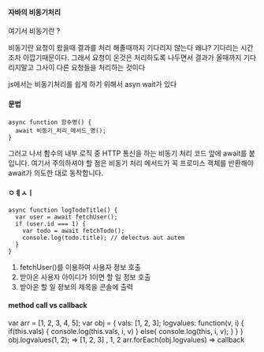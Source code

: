 #### 자바의 비동기처리 


여기서 비동기란 ? 

비동기란 요청이 왔을때 결과를 처리 해줄때까지 기다리지 않는다 
왜냐? 기다리는 시간조차 아깝기때문이다. 그래서 요청이 온것은 처리하도록 나두면서 결과가 올때까지 기다리지말고
그사이 다른 요청들을 처리하는 것이다 


js에서는 비동기처리를 쉽게 하기 위해서 asyn wait가 있다 

#### 문법 

````
async function 함수명() {
  await 비동기_처리_메서드_명();
}
````
그러고 나서 함수의 내부 로직 중 HTTP 통신을 하는 비동기 처리 코드 앞에 await를 붙입니다. 여기서 주의하셔야 할 점은 비동기 처리 메서드가 꼭 프로미스 객체를 반환해야 await가 의도한 대로 동작합니다.



#### ㅇㅖㅅㅣ
````
async function logTodoTitle() {
  var user = await fetchUser();
  if (user.id === 1) {
    var todo = await fetchTodo();
    console.log(todo.title); // delectus aut autem
  }
}
````

1. fetchUser()를 이용하여 사용자 정보 호출
2. 받아온 사용자 아이디가 1이면 할 일 정보 호출
3. 받아온 할 일 정보의 제목을 콘솔에 출력


#### method call vs callback 

var arr = [1, 2, 3, 4, 5];
var obj = {
  vals: [1, 2, 3];
  logvalues: function(v, i) {
    if(this.vals) {
      console.log(this.vals, i, v)
    } else{
      console.log(this, i, v);
    }
  }
}
obj.logvalues(1, 2); => [1, 2, 3] , 1, 2
arr.forEach(obj.logvalues) =>  callback 
